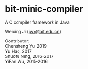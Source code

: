 # bit-minic-compiler
A C compiler framework in Java

Weixing Ji (jwx@bit.edu.cn) <br> 

Contributor:<br> 
Chensheng Yu, 2019<br>
Yu Hao, 2017<br>
Shuofu Ning, 2016-2017<br>
YiFan Wu, 2015-2016
